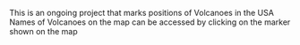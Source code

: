 This is an ongoing project that marks positions of Volcanoes in the USA
Names of Volcanoes on the map can be accessed by clicking on the marker shown on the map
